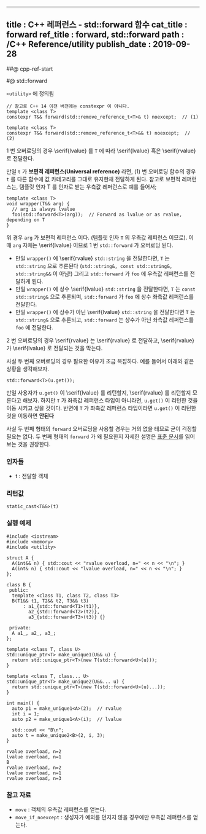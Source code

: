 ----------------
title : C++ 레퍼런스 - std::forward 함수
cat_title :  forward
ref_title : forward, std::forward
path : /C++ Reference/utility
publish_date : 2019-09-28
----------------

##@ cpp-ref-start

#@ std::forward

`<utility>` 에 정의됨

```cpp-formatted
// 참고로 C++ 14 이전 버전에는 constexpr 이 아니다.
template <class T>
constexpr T&& forward(std::remove_reference_t<T>& t) noexcept;  // (1)

template <class T>
constexpr T&& forward(std::remove_reference_t<T>&& t) noexcept;  // (2)
```

1 번 오버로딩의 경우 \serif{lvalue} 를 `T` 에 따라 \serif{lvalue} 혹은 \serif{rvalue} 로 전달한다.

만일 `t` 가 **보편적 레퍼런스(Universal reference)** 라면, (1) 번 오버로딩 함수의 경우 `t` 를 다른 함수에 값 카테고리를 그대로 유지한채 전달하게 된다. 참고로 보편적 레퍼런스는, 템플릿 인자 T 를 인자로 받는 우측값 레퍼런스로 예를 들어서;

```cpp-formatted
template <class T>
void wrapper(T&& arg) {
  // arg is always lvalue
  foo(std::forward<T>(arg));  // Forward as lvalue or as rvalue, depending on T
}
```

위 경우 `arg` 가 보편적 레퍼런스 이다. (템플릿 인자 `T` 의 우측값 레퍼런스 이므로). 이 때 `arg` 자체는 \serif{lvalue} 이므로 1 번 `std::forward` 가 오버로딩 된다.

* 만일 `wrapper()` 에 \serif{rvalue} `std::string` 을 전달한다면, `T` 는 `std::string` 으로 추론된다 (`std::string&, const std::string&, std::string&&` 이 아님!) 그리고 `std::forward` 가 `foo` 에 우측값 레퍼런스를 전달하게 된다.
* 만일 `wrapper()` 에 상수 \serif{lvalue} `std::string` 을 전달한다면, `T` 는 `const std::string&` 으로 추론되며, `std::forward` 가 `foo` 에 상수 좌측값 레퍼런스를 전달한다.
* 만일 `wrapper()` 에 상수가 아닌 \serif{lvalue} `std::string` 을 전달한다면 `T` 는 `std::string&` 으로 추론되고, `std::forward` 는 상수가 아닌 좌측값 레퍼런스를 `foo` 에 전달한다.

2 번 오버로딩의 경우 \serif{rvalue} 는 \serif{rvalue} 로 전달하고, \serif{rvalue} 가 \serif{lvalue} 로 전달되는 것을 막는다.

사실 두 번째 오버로딩의 경우 필요한 이유가 조금 복잡하다. 예를 들어서 아래와 같은 상황을 생각해보자.

```cpp-formatted
std::forward<T>(u.get());
```

만일 사용자가 `u.get()` 이 \serif{lvalue} 를 리턴할지, \serif{rvalue} 를 리턴할지 모른다고 해보자. 하지만 `T` 가 좌측값 레퍼런스 타입이 아니라면, `u.get()` 이 리턴한 것을 이동 시키고 싶을 것이다. 반면에 `T` 가 좌측값 레퍼런스 타입이라면 `u.get()` 이 리턴한 것을 이동하면 **안된다**

사실 두 번째 형태의 `forward` 오버로딩을 사용할 경우는 거의 없을 테므로 굳이 걱정할 필요는 없다. 두 번째 형태의 `forward` 가 왜 필요한지 자세한 설명은 [표준 문서](http://www.open-std.org/jtc1/sc22/wg21/docs/papers/2009/n2951.html)를 읽어보는 것을 권장한다.

### 인자들

* t	: 전달할 객체

### 리턴값

`static_cast<T&&>(t)`

### 실헹 예제

```cpp-formatted
#include <iostream>
#include <memory>
#include <utility>

struct A {
  A(int&& n) { std::cout << "rvalue overload, n=" << n << "\n"; }
  A(int& n) { std::cout << "lvalue overload, n=" << n << "\n"; }
};

class B {
 public:
  template <class T1, class T2, class T3>
  B(T1&& t1, T2&& t2, T3&& t3)
      : a1_{std::forward<T1>(t1)},
        a2_{std::forward<T2>(t2)},
        a3_{std::forward<T3>(t3)} {}

 private:
  A a1_, a2_, a3_;
};

template <class T, class U>
std::unique_ptr<T> make_unique1(U&& u) {
  return std::unique_ptr<T>(new T(std::forward<U>(u)));
}

template <class T, class... U>
std::unique_ptr<T> make_unique2(U&&... u) {
  return std::unique_ptr<T>(new T(std::forward<U>(u)...));
}

int main() {
  auto p1 = make_unique1<A>(2);  // rvalue
  int i = 1;
  auto p2 = make_unique1<A>(i);  // lvalue

  std::cout << "B\n";
  auto t = make_unique2<B>(2, i, 3);
}
```

```exec
rvalue overload, n=2
lvalue overload, n=1
B
rvalue overload, n=2
lvalue overload, n=1
rvalue overload, n=3
```

### 참고 자료

* `move` : 객체의 우측값 레퍼런스를 얻는다.
* `move_if_noexcept` : 생성자가 예외를 던지지 않을 경우에만 우측값 레퍼런스를 얻는다.
